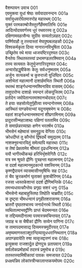 वैशम्पायन उवाच	001  
एवमुक्त्वा युधां श्रेष्ठः सर्वयादवनन्दनः	001a  
सर्वायुधवरोपेतमारुरोह महारथम्	001c  
युक्तं परमकाम्बोजैस्तुरगैर्हेममालिभिः	001e  
आदित्योदयवर्णस्य धुरं रथवरस्य तु	002a  
दक्षिणामवहत्सैन्यः सुग्रीवः सव्यतोऽवहत्	002c  
पार्ष्णिवाहौ तु तस्यास्तां मेघपुष्पबलाहकौ	002e  
विश्वकर्मकृता दिव्या नानारत्नविभूषिता	003a  
उच्छ्रितेव रथे माया ध्वजयष्टिरदृश्यत	003c  
वैनतेयः स्थितस्तस्यां प्रभामण्डलरश्मिवान्	004a  
तस्य सत्यवतः केतुर्भुजगारिरदृश्यत	004c  
अन्वारोहद्धृषीकेशः केतुः सर्वधनुष्मताम्	005a  
अर्जुनः सत्यकर्मा च कुरुराजो युधिष्ठिरः	005c  
अशोभेतां महात्मानौ दाशार्हमभितः स्थितौ	006a  
रथस्थं शार्ङ्गधन्वानमश्विनाविव वासवम्	006c  
तावुपारोप्य दाशार्हः स्यन्दनं लोकपूजितम्	007a  
प्रतोदेन जवोपेतान्परमाश्वानचोदयत्	007c  
ते हयाः सहसोत्पेतुर्गृहीत्वा स्यन्दनोत्तमम्	008a  
आस्थितं पाण्डवेयाभ्यां यदूनामृषभेण च	008c  
वहतां शार्ङ्गधन्वानमश्वानां शीघ्रगामिनाम्	009a  
प्रादुरासीन्महाञ्शब्दः पक्षिणां पततामिव	009c  
ते समार्छन्नरव्याघ्राः क्षणेन भरतर्षभ	010a  
भीमसेनं महेष्वासं समनुद्रुत्य वेगिताः	010c  
क्रोधदीप्तं तु कौन्तेयं द्विषदर्थे समुद्यतम्	011a  
नाशक्नुवन्वारयितुं समेत्यापि महारथाः	011c  
स तेषां प्रेक्षतामेव श्रीमतां दृढधन्विनाम्	012a  
ययौ भागीरथीकच्छं हरिभिर्भृशवेगितैः	012c  
यत्र स्म श्रूयते द्रौणिः पुत्रहन्ता महात्मनाम्	012e  
स ददर्श महात्मानमुदकान्ते यशस्विनम्	013a  
कृष्णद्वैपायनं व्यासमासीनमृषिभिः सह	013c  
तं चैव क्रूरकर्माणं घृताक्तं कुशचीरिणम्	014a  
रजसा ध्वस्तकेशान्तं ददर्श द्रौणिमन्तिके	014c  
तमभ्यधावत्कौन्तेयः प्रगृह्य सशरं धनुः	015a  
भीमसेनो महाबाहुस्तिष्ठ तिष्ठेति चाब्रवीत्	015c  
स दृष्ट्वा भीमधन्वानं प्रगृहीतशरासनम्	016a  
भ्रातरौ पृष्ठतश्चास्य जनार्दनरथे स्थितौ	016c  
व्यथितात्माभवद्द्रौणिः प्राप्तं चेदममन्यत	016e  
स तद्दिव्यमदीनात्मा परमास्त्रमचिन्तयत्	017a  
जग्राह च स चैषीकां द्रौणिः सव्येन पाणिना	017c  
स तामापदमासाद्य दिव्यमस्त्रमुदीरयत्	017e  
अमृष्यमाणस्ताञ्शूरान्दिव्यायुधधरान्स्थितान्	018a  
अपाण्डवायेति रुषा व्यसृजद्दारुणं वचः	018c  
इत्युक्त्वा राजशार्दूल द्रोणपुत्रः प्रतापवान्	019a  
सर्वलोकप्रमोहार्थं तदस्त्रं प्रमुमोच ह	019c  
ततस्तस्यामिषीकायां पावकः समजायत	020a  
प्रधक्ष्यन्निव लोकांस्त्रीन्कालान्तकयमोपमः	020c  
